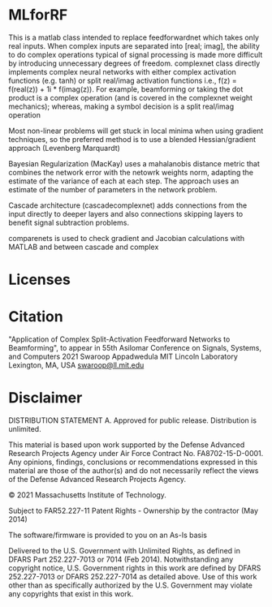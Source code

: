 # MLforRF


This is a matlab class intended to replace feedforwardnet which takes only real inputs.
When complex inputs are separated into [real; imag], the ability to do complex operations 
typical of signal processing is made more difficult by introducing unnecessary degrees of 
freedom.  complexnet class directly implements complex neural networks with either complex
activation functions (e.g. tanh) or split real/imag activation functions 
i.e., f(z) =  f(real(z)) + 1i * f(imag(z)).  For example, beamforming or taking the dot 
product is a complex operation (and is covered in the complexnet weight mechanics); 
whereas, making a symbol decision is a split real/imag operation

Most non-linear problems will get stuck in local minima when using gradient techniques, so 
the preferred method is to use a blended Hessian/gradient approach (Levenberg Marquardt)

Bayesian Regularization (MacKay) uses a mahalanobis distance metric that combines the network
error with the netowrk weights norm, adapting the estimate of the variance of each at each 
step.  The approach uses an estimate of the number of parameters in the network problem.

Cascade architecture (cascadecomplexnet) adds connections from the input directly to deeper 
layers and also connections skipping layers to benefit signal subtraction problems.

comparenets is used to check gradient and Jacobian calculations with MATLAB and between 
cascade and complex


# Licenses

# Citation
"Application of Complex Split-Activation Feedforward Networks to Beamforming", 
to appear in 55th Asilomar Conference on Signals, Systems, and Computers 2021
Swaroop Appadwedula
MIT Lincoln Laboratory
Lexington, MA, USA
swaroop@ll.mit.edu


# Disclaimer
DISTRIBUTION STATEMENT A. Approved for public release. Distribution is unlimited.

This material is based upon work supported by the Defense Advanced Research Projects Agency under Air Force Contract No. FA8702-15-D-0001. Any opinions, findings, conclusions or recommendations expressed in this material are those of the author(s) and do not necessarily reflect the views of the Defense Advanced Research Projects Agency.

© 2021 Massachusetts Institute of Technology.

Subject to FAR52.227-11 Patent Rights - Ownership by the contractor (May 2014)

The software/firmware is provided to you on an As-Is basis

Delivered to the U.S. Government with Unlimited Rights, as defined in DFARS Part 252.227-7013 or 7014 (Feb 2014). Notwithstanding any copyright notice, U.S. Government rights in this work are defined by DFARS 252.227-7013 or DFARS 252.227-7014 as detailed above. Use of this work other than as specifically authorized by the U.S. Government may violate any copyrights that exist in this work.
